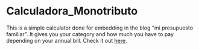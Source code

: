 # Calculadora_Monotributo
This is a simple calculator done for embedding in the blog "mi presupuesto familiar". It gives you your category and how much you have to pay depending on your annual bill.
Check it out [here](https://joaquinfeltes.github.io/Calculadora_Monotributo/).
